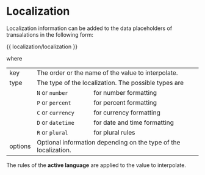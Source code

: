 <!-- ======================================================================
--- Search engine
title:          Localization
keywords:       localization, l10n
description:    Localization in ng-translation.
--- Menu system
order:          40
text:           Localization
hidden:         false
umbel:          false
--- Page properties
id:             
document:       
layout:         layout-2-left
$-left:         #side-menu
searchable:     true
--- Side menu
side-menu-root:     /documentation
side-menu-header:   Documentation
side-menu-top:      Installation
side-menu-depth:    2
======================================================================= -->

# Localization

Localization information can be added to the data placeholders of
transalations in the following form:

{{ localization/localization }}

where

<table>
  <tr>
    <td class="key">key</td>
    <td colspan="2">The order or the name of the value to interpolate.</td>
  </tr>
  <tr>
    <td class="key">type</td>
    <td colspan="2">The type of the localization. The possible types are</td>
  </tr>
  <tr>
    <td></td>
    <td><code>N</code> or <code>number</code></td>
    <td>for number formatting</td>
  </tr>
  <tr>
    <td></td>
    <td><code>P</code> or <code>percent</code></td>
    <td>for percent formatting</td>
  </tr>
  <tr>
    <td></td>
    <td><code>C</code> or <code>currency</code></td>
    <td>for currency formatting</td>
  </tr>
  <tr>
    <td></td>
    <td><code>D</code> or <code>datetime</code></td>
    <td>for date and time formatting</td>
  </tr>
  <tr>
    <td></td>
    <td><code>R</code> or <code>plural</code></td>
    <td>for plural rules</td>
  </tr>
  <tr>
    <td class="key">options</td>
    <td colspan="2">Optional information depending on the type of the localization.</td>
  </tr>
</table>

The rules of the <b>active language</b> are applied to the value to interpolate.
